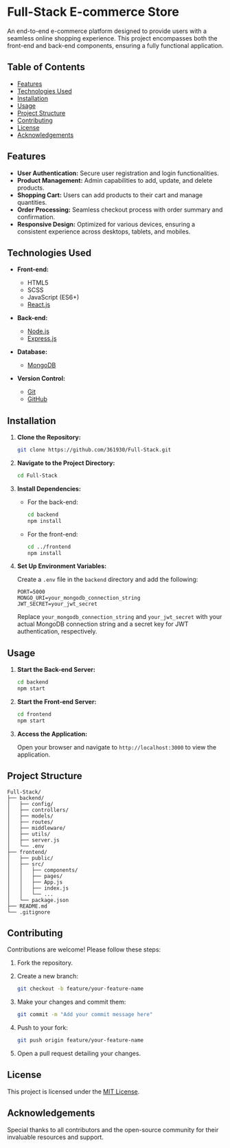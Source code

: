 # Full-Stack E-commerce Store

An end-to-end e-commerce platform designed to provide users with a seamless online shopping experience. This project encompasses both the front-end and back-end components, ensuring a fully functional application.

## Table of Contents

- [Features](#features)
- [Technologies Used](#technologies-used)
- [Installation](#installation)
- [Usage](#usage)
- [Project Structure](#project-structure)
- [Contributing](#contributing)
- [License](#license)
- [Acknowledgements](#acknowledgements)

## Features

- **User Authentication:** Secure user registration and login functionalities.
- **Product Management:** Admin capabilities to add, update, and delete products.
- **Shopping Cart:** Users can add products to their cart and manage quantities.
- **Order Processing:** Seamless checkout process with order summary and confirmation.
- **Responsive Design:** Optimized for various devices, ensuring a consistent experience across desktops, tablets, and mobiles.

## Technologies Used

- **Front-end:**
  - HTML5
  - SCSS
  - JavaScript (ES6+)
  - [React.js](https://reactjs.org/)

- **Back-end:**
  - [Node.js](https://nodejs.org/)
  - [Express.js](https://expressjs.com/)

- **Database:**
  - [MongoDB](https://www.mongodb.com/)

- **Version Control:**
  - [Git](https://git-scm.com/)
  - [GitHub](https://github.com/)

## Installation

1. **Clone the Repository:**

   ```bash
   git clone https://github.com/361930/Full-Stack.git
   ```

2. **Navigate to the Project Directory:**

   ```bash
   cd Full-Stack
   ```

3. **Install Dependencies:**

   - For the back-end:

     ```bash
     cd backend
     npm install
     ```

   - For the front-end:

     ```bash
     cd ../frontend
     npm install
     ```

4. **Set Up Environment Variables:**

   Create a `.env` file in the `backend` directory and add the following:

   ```env
   PORT=5000
   MONGO_URI=your_mongodb_connection_string
   JWT_SECRET=your_jwt_secret
   ```

   Replace `your_mongodb_connection_string` and `your_jwt_secret` with your actual MongoDB connection string and a secret key for JWT authentication, respectively.

## Usage

1. **Start the Back-end Server:**

   ```bash
   cd backend
   npm start
   ```

2. **Start the Front-end Server:**

   ```bash
   cd frontend
   npm start
   ```

3. **Access the Application:**

   Open your browser and navigate to `http://localhost:3000` to view the application.

## Project Structure

```
Full-Stack/
├── backend/
│   ├── config/
│   ├── controllers/
│   ├── models/
│   ├── routes/
│   ├── middleware/
│   ├── utils/
│   ├── server.js
│   └── .env
├── frontend/
│   ├── public/
│   ├── src/
│   │   ├── components/
│   │   ├── pages/
│   │   ├── App.js
│   │   ├── index.js
│   │   └── ...
│   └── package.json
├── README.md
└── .gitignore
```

## Contributing

Contributions are welcome! Please follow these steps:

1. Fork the repository.
2. Create a new branch:

   ```bash
   git checkout -b feature/your-feature-name
   ```

3. Make your changes and commit them:

   ```bash
   git commit -m "Add your commit message here"
   ```

4. Push to your fork:

   ```bash
   git push origin feature/your-feature-name
   ```

5. Open a pull request detailing your changes.

## License

This project is licensed under the [MIT License](LICENSE).

## Acknowledgements

Special thanks to all contributors and the open-source community for their invaluable resources and support.
